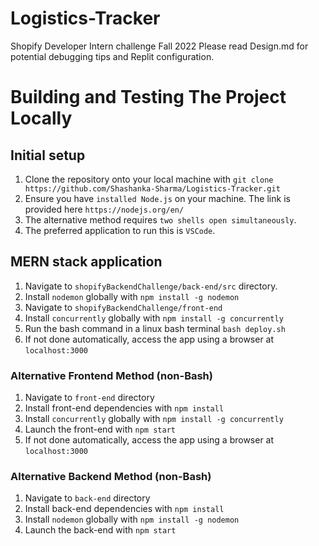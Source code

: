 # Logistics-Tracker
Shopify Developer Intern challenge Fall 2022
Please read Design.md for potential debugging tips and Replit configuration.
# Building and Testing The Project Locally
## Initial setup
1. Clone the repository onto your local machine with ```git clone https://github.com/Shashanka-Sharma/Logistics-Tracker.git```
2. Ensure you have ```installed Node.js``` on your machine. The link is provided here ```https://nodejs.org/en/```
3. The alternative method requires ```two shells open simultaneously```. 
4. The preferred application to run this is ```VSCode```.
## MERN stack application
1. Navigate to ```shopifyBackendChallenge/back-end/src``` directory.
2. Install `nodemon` globally with ```npm install -g nodemon```
3. Navigate to ```shopifyBackendChallenge/front-end```
4. Install `concurrently` globally with ```npm install -g concurrently```
5. Run the bash command in a linux bash terminal ```bash deploy.sh```
6. If not done automatically, access the app using a browser at ```localhost:3000```
### Alternative Frontend Method (non-Bash)
1. Navigate to ```front-end``` directory
2. Install front-end dependencies with ```npm install```
3. Install `concurrently` globally with ```npm install -g concurrently```
4. Launch the front-end with ```npm start```
5. If not done automatically, access the app using a browser at ```localhost:3000```
### Alternative Backend Method (non-Bash)
1. Navigate to ```back-end``` directory
2. Install back-end dependencies with ```npm install```
3. Install `nodemon` globally with ```npm install -g nodemon```
4. Launch the back-end with ```npm start```
